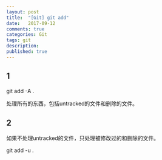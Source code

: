 ```yaml
---
layout: post
title:  "[Git] git add"
date:   2017-09-12
comments: true
categories: Git
tags: git
description:
published: true
---
```


## 1

git add -A .

处理所有的东西，包括untracked的文件和删除的文件。


## 2

如果不处理untracked的文件，只处理被修改过的和删除的文件。

git add -u .







